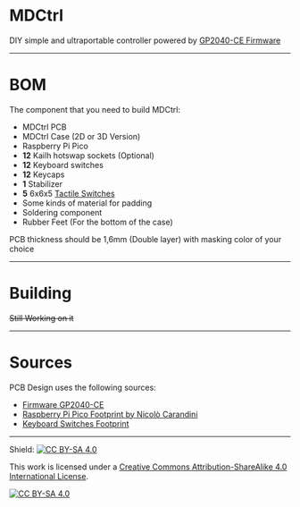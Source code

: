 # MDCtrl
DIY simple and ultraportable controller powered by [GP2040-CE Firmware](https://github.com/OpenStickCommunity/GP2040-CE)

---

# BOM

The component that you need to build MDCtrl:
- MDCtrl PCB
- MDCtrl Case (2D or 3D Version)
- Raspberry Pi Pico 
- **12** Kailh hotswap sockets (Optional)
- **12** Keyboard switches
- **12** Keycaps
- **1** Stabilizer
- **5** 6x6x5 [Tactile Switches](https://www.hdk.co.jp/pdf/eng/e291702.pdf)
- Some kinds of material for padding
- Soldering component
- Rubber Feet (For the bottom of the case)

PCB thickness should be 1,6mm (Double layer) with masking color of your choice

---

# Building

~~Still Working on it~~

---

# Sources

PCB Design uses the following sources:
- [Firmware GP2040-CE](https://github.com/OpenStickCommunity/GP2040-CE)
- [Raspberry Pi Pico Footprint by Nicolò Carandini](https://github.com/ncarandini/KiCad-RP-Pico)
- [Keyboard Switches Footprint](https://github.com/ebastler/marbastlib)

---

Shield: [![CC BY-SA 4.0][cc-by-sa-shield]][cc-by-sa]

This work is licensed under a
[Creative Commons Attribution-ShareAlike 4.0 International License][cc-by-sa].

[![CC BY-SA 4.0][cc-by-sa-image]][cc-by-sa]

[cc-by-sa]: http://creativecommons.org/licenses/by-sa/4.0/
[cc-by-sa-image]: https://licensebuttons.net/l/by-sa/4.0/88x31.png
[cc-by-sa-shield]: https://img.shields.io/badge/License-CC%20BY--SA%204.0-lightgrey.svg
